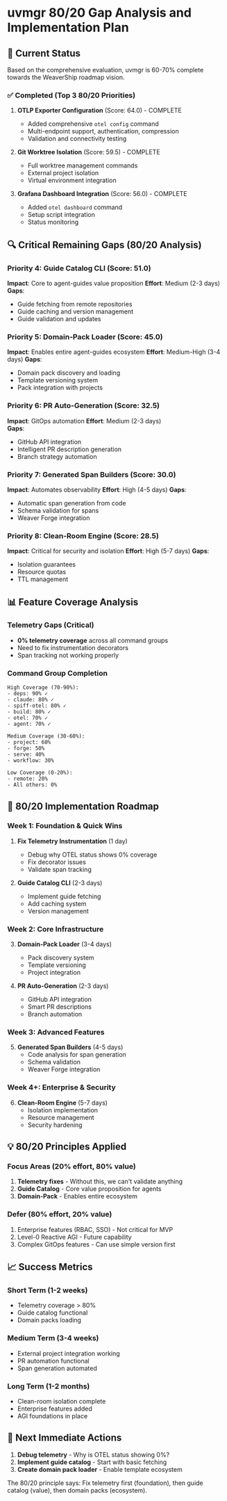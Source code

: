 # uvmgr 80/20 Gap Analysis and Implementation Plan

## 🎯 Current Status
Based on the comprehensive evaluation, uvmgr is 60-70% complete towards the WeaverShip roadmap vision.

### ✅ Completed (Top 3 80/20 Priorities)
1. **OTLP Exporter Configuration** (Score: 64.0) - COMPLETE
   - Added comprehensive `otel config` command
   - Multi-endpoint support, authentication, compression
   - Validation and connectivity testing
   
2. **Git Worktree Isolation** (Score: 59.5) - COMPLETE  
   - Full worktree management commands
   - External project isolation
   - Virtual environment integration
   
3. **Grafana Dashboard Integration** (Score: 56.0) - COMPLETE
   - Added `otel dashboard` command
   - Setup script integration
   - Status monitoring

## 🔍 Critical Remaining Gaps (80/20 Analysis)

### Priority 4: Guide Catalog CLI (Score: 51.0)
**Impact**: Core to agent-guides value proposition
**Effort**: Medium (2-3 days)
**Gaps**:
- Guide fetching from remote repositories
- Guide caching and version management
- Guide validation and updates

### Priority 5: Domain-Pack Loader (Score: 45.0)
**Impact**: Enables entire agent-guides ecosystem
**Effort**: Medium-High (3-4 days)
**Gaps**:
- Domain pack discovery and loading
- Template versioning system
- Pack integration with projects

### Priority 6: PR Auto-Generation (Score: 32.5)
**Impact**: GitOps automation
**Effort**: Medium (2-3 days)  
**Gaps**:
- GitHub API integration
- Intelligent PR description generation
- Branch strategy automation

### Priority 7: Generated Span Builders (Score: 30.0)
**Impact**: Automates observability
**Effort**: High (4-5 days)
**Gaps**:
- Automatic span generation from code
- Schema validation for spans
- Weaver Forge integration

### Priority 8: Clean-Room Engine (Score: 28.5)
**Impact**: Critical for security and isolation
**Effort**: High (5-7 days)
**Gaps**:
- Isolation guarantees
- Resource quotas
- TTL management

## 📊 Feature Coverage Analysis

### Telemetry Gaps (Critical)
- **0% telemetry coverage** across all command groups
- Need to fix instrumentation decorators
- Span tracking not working properly

### Command Group Completion
```
High Coverage (70-90%):
- deps: 90% ✓
- claude: 80% ✓ 
- spiff-otel: 80% ✓
- build: 80% ✓
- otel: 70% ✓
- agent: 70% ✓

Medium Coverage (30-60%):
- project: 60%
- forge: 50%
- serve: 40%
- workflow: 30%

Low Coverage (0-20%):
- remote: 20%
- All others: 0%
```

## 🚀 80/20 Implementation Roadmap

### Week 1: Foundation & Quick Wins
1. **Fix Telemetry Instrumentation** (1 day)
   - Debug why OTEL status shows 0% coverage
   - Fix decorator issues
   - Validate span tracking

2. **Guide Catalog CLI** (2-3 days)
   - Implement guide fetching
   - Add caching system
   - Version management

### Week 2: Core Infrastructure  
3. **Domain-Pack Loader** (3-4 days)
   - Pack discovery system
   - Template versioning
   - Project integration

4. **PR Auto-Generation** (2-3 days)
   - GitHub API integration
   - Smart PR descriptions
   - Branch automation

### Week 3: Advanced Features
5. **Generated Span Builders** (4-5 days)
   - Code analysis for span generation
   - Schema validation
   - Weaver Forge integration

### Week 4+: Enterprise & Security
6. **Clean-Room Engine** (5-7 days)
   - Isolation implementation
   - Resource management
   - Security hardening

## 💡 80/20 Principles Applied

### Focus Areas (20% effort, 80% value)
1. **Telemetry fixes** - Without this, we can't validate anything
2. **Guide Catalog** - Core value proposition for agents
3. **Domain-Pack** - Enables entire ecosystem

### Defer (80% effort, 20% value)
1. Enterprise features (RBAC, SSO) - Not critical for MVP
2. Level-0 Reactive AGI - Future capability
3. Complex GitOps features - Can use simple version first

## 📈 Success Metrics

### Short Term (1-2 weeks)
- Telemetry coverage > 80%
- Guide catalog functional
- Domain packs loading

### Medium Term (3-4 weeks)
- External project integration working
- PR automation functional
- Span generation automated

### Long Term (1-2 months)
- Clean-room isolation complete
- Enterprise features added
- AGI foundations in place

## 🎯 Next Immediate Actions

1. **Debug telemetry** - Why is OTEL status showing 0%?
2. **Implement guide catalog** - Start with basic fetching
3. **Create domain pack loader** - Enable template ecosystem

The 80/20 principle says: Fix telemetry first (foundation), then guide catalog (value), then domain packs (ecosystem).